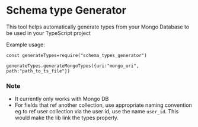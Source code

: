 # Schema type Generator

This tool helps automatically generate types from your Mongo Database to be used in your TypeScript project

Example usage:

```
const generateTypes=require("schema_types_generator")

generateTypes.generateMongoTypes({uri:"mongo_uri", path:"path_to_ts_file"})
```

### Note
* It currently only works with Mongo DB
* For fields that ref another collection, use appropriate naming convention eg to ref user collection via the user id, use the name `user_id`. This would make the lib link the types properly.